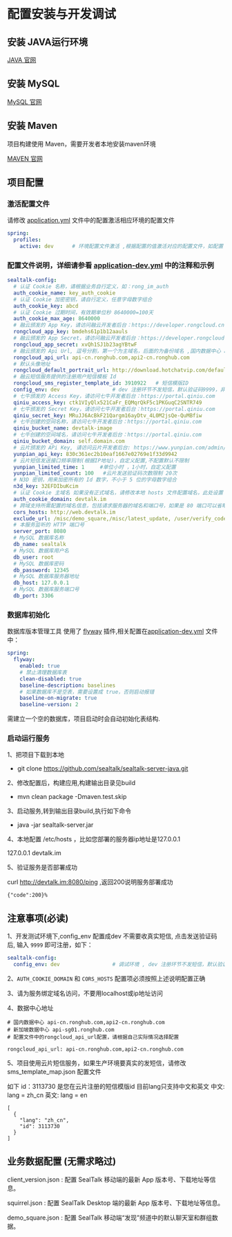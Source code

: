 # 配置安装与开发调试

## 安装 JAVA运行环境 

[JAVA 官网](https://www.oracle.com/java/technologies/javase-downloads.html)

## 安装 MySQL

[MySQL 官网](https://www.mysql.com/)


## 安装 Maven

项目构建使用 Maven，需要开发者本地安装maven环境

[MAVEN 官网](http://maven.apache.org/)

## 项目配置

### 激活配置文件

请修改 [application.yml](../src/main/resources/application.yml) 文件中的配置激活相应环境的配置文件
```yaml
spring:
  profiles:
    active: dev      # 环境配置文件激活 ,根据配置的值激活对应的配置文件，如配置 dev 将使用application-dev.xml配置文件,测试、生产环境配置方法相同。
```

### 配置文件说明，详细请参看 [application-dev.yml](../src/main/resources/application-dev.yml) 中的注释和示例

```yaml
sealtalk-config:
  # 认证 Cookie 名称，请根据业务自行定义，如：rong_im_auth
  auth_cookie_name: key_auth_cookie  
  # 认证 Cookie 加密密钥，请自行定义，任意字母数字组合                     
  auth_cookie_key: abcd
  # 认证 Cookie 过期时间，有效期单位秒 8640000=100天
  auth_cookie_max_age: 8640000      
  # 融云颁发的 App Key，请访问融云开发者后台：https://developer.rongcloud.cn
  rongcloud_app_key: bmdehs61p1b12aauls             
  # 融云颁发的 App Secret，请访问融云开发者后台：https://developer.rongcloud.cn
  rongcloud_app_secret: xvQh1SJ1b23agYBtwF
  # 融云颁发的 Api Url, 逗号分割，第一个为主域名，后面的为备份域名 ,国内数据中心 api-cn.ronghub.com,api2-cn.ronghub.com 新加坡数据中心 api-sg01.ronghub.com
  rongcloud_api_url: api-cn.ronghub.com,api2-cn.ronghub.com     
  # 默认头像地址
  rongcloud_default_portrait_url: http://download.hotchatvip.com/default_hotchat_avatar.png  
  # 融云短信服务提供的注册用户短信模板 Id
  rongcloud_sms_register_template_id: 3910922   # 短信模版ID
  config_env: dev                 # dev 注册环节不发短信，默认验证码9999，非dev会发送短信
  # 七牛颁发的 Access Key，请访问七牛开发者后台：https://portal.qiniu.com
  qiniu_access_key: ctk1VIyQlx521CaFr_EQMqrQkF5c1PKGuqC2SNTR749  
  # 七牛颁发的 Secret Key，请访问七牛开发者后台：https://portal.qiniu.com
  qiniu_secret_key: MRuJJ6AcBkF21Qargm16ayDtv_4L0M2jsQe-QuMBfiw  
  # 七牛创建的空间名称，请访问七牛开发者后台：https://portal.qiniu.com
  qiniu_bucket_name: devtalk-image
  # 七牛创建的空间域名，请访问七牛开发者后台：https://portal.qiniu.com
  qiniu_bucket_domain: self.domain.com
  # 云片颁发的 APi Key, 请访问云片开发者后台: https://www.yunpian.com/admin/main
  yunpian_api_key: 830c361ec2b10eaf1667e02769e1f33d9942           
  # 云片短信发送接口频率限制(根据IP地址)，自定义配置,不配置默认不限制
  yunpian_limited_time: 1     #单位小时 ，1小时，自定义配置
  yunpian_limited_count: 100   #云片发送验证码次数限制 20次
  # N3D 密钥，用来加密所有的 Id 数字，不小于 5 位的字母数字组合
  n3d_key: 32EFDIbuKcim
  # 认证 Cookie 主域名 如果没有正式域名，请修改本地 hosts 文件配置域名，此处设置 Cookie 主域名， 必须和 CORS_HOSTS 配置项在相同的顶级域下
  auth_cookie_domain: devtalk.im      
  # 跨域支持所需配置的域名信息，包括请求服务器的域名和端口号，如果是 80 端口可以省略端口号。如：http://web.sealtalk.im
  cors_hosts: http://web.devtalk.im 
  exclude_url: /misc/demo_square,/misc/latest_update, /user/verify_code_yp_t,/misc/client_version,/misc/mobile_version,/user/login,/user/register,/user/reset_password, /user/send_code, /user/send_code_yp,/user/verify_code, /user/verify_code_yp, /user/delete, /user/get_sms_img_code,/user/check_username_available,/user/check_phone_available,/user/regionlist,/ping
  # 本服务监听的 HTTP 端口号
  server_port: 8080   
  # MySQL 数据库名称      
  db_name: sealtalk   
  # MySQL 数据库用户名       
  db_user: root
  # MySQL 数据库密码
  db_password: 12345
  # MySQL 数据库服务器地址
  db_host: 127.0.0.1
  # MySQL 数据库服务端口号
  db_port: 3306

```

### 数据库初始化

数据库版本管理工具 使用了 [flyway](https://flywaydb.org/) 插件,相关配置在[application-dev.yml](../src/main/resources/application-dev.yml) 文件中：

```yaml
spring:
  flyway:
    enabled: true
    # 禁止清理数据库表
    clean-disabled: true
    baseline-description: baselines
    # 如果数据库不是空表，需要设置成 true，否则启动报错
    baseline-on-migrate: true
    baseline-version: 2
```
 
需建立一个空的数据库，项目启动时会自动初始化表结构.

### 启动运行服务

1、把项目下载到本地

* git clone https://github.com/sealtalk/sealtalk-server-java.git

2、修改配置后，构建应用,构建输出目录见build

* mvn clean  package -Dmaven.test.skip

3、启动服务,转到输出目录build,执行如下命令

* java -jar sealtalk-server.jar

4、本地配置 /etc/hosts ，比如您部署的服务器ip地址是127.0.0.1

127.0.0.1 devtalk.im

5、验证服务是否部署成功

curl http://devtalk.im:8080/ping ,返回200说明服务部署成功

``
{"code":200}%
``




## 注意事项(必读)


1、开发测试环境下,config_env 配置成dev 不需要收真实短信, 点击发送验证码后, 输入 `9999` 即可注册，如下：
```yaml
sealtalk-config:
  config_env: dev                 # 调试环境 , dev 注册环节不发短信，默认验证码9999 , 非dev会发送真实短信
```

2、`AUTH_COOKIE_DOMAIN` 和 `CORS_HOSTS` 配置项必须按照上述说明配置正确

3、请为服务绑定域名访问，不要用localhost或ip地址访问

4、数据中心地址

```
# 国内数据中心 api-cn.ronghub.com,api2-cn.ronghub.com 
# 新加坡数据中心 api-sg01.ronghub.com
# 配置文件中的rongcloud_api_url配置，请根据自己实际情况选择配置

rongcloud_api_url: api-cn.ronghub.com,api2-cn.ronghub.com 

```

5、项目使用云片短信服务，如果生产环境要真实的发短信，请修改 sms_template_map.json 配置文件

如下 id：3113730 是您在云片注册的短信模版id
目前lang只支持中文和英文
中文: lang = zh_cn
英文: lang = en

```
[
  {
    "lang": "zh_cn",
    "id": 3113730
  }
]
```


## 业务数据配置 (无需求略过)

client_version.json : 配置 SealTalk 移动端的最新 App 版本号、下载地址等信息。

squirrel.json : 配置 SealTalk Desktop 端的最新 App 版本号、下载地址等信息。

demo_square.json : 配置 SealTalk 移动端“发现”频道中的默认聊天室和群组数据。
